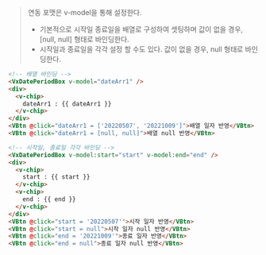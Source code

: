 > 연동 포맷은 v-model을 통해 설정한다. 
> - 기본적으로 시작일 종료일을 배열로 구성하여 셋팅하며 값이 없을 경우, [null, null] 형태로 바인딩한다.
> - 시작일과 종료일을 각각 설정 할 수도 있다. 값이 없을 경우, null 형태로 바인딩한다.
```html
<!-- 배열 바인딩 -->
<VxDatePeriodBox v-model="dateArr1" />
<div>
  <v-chip>
    dateArr1 : {{ dateArr1 }}
  </v-chip>
</div>
<VBtn @click="dateArr1 = ['20220507', '20221009']">배열 일자 반영</VBtn>
<VBtn @click="dateArr1 = [null, null]">배열 null 반영</VBtn>

<!-- 시작일, 종료일 각각 바인딩 -->
<VxDatePeriodBox v-model:start="start" v-model:end="end" />
<div>
  <v-chip>
    start : {{ start }}
  </v-chip>
  <v-chip>
    end : {{ end }}
  </v-chip>
</div>
<VBtn @click="start = '20220507'">시작 일자 반영</VBtn>
<VBtn @click="start = null">시작 일자 null 반영</VBtn>
<VBtn @click="end = '20221009'">종료 일자 반영</VBtn>
<VBtn @click="end = null">종료 일자 null 반영</VBtn>
```
